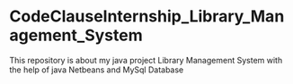 # CodeClauseInternship_Library_Management_System
This repository is about my java project Library Management System with the help of java Netbeans and MySql Database
